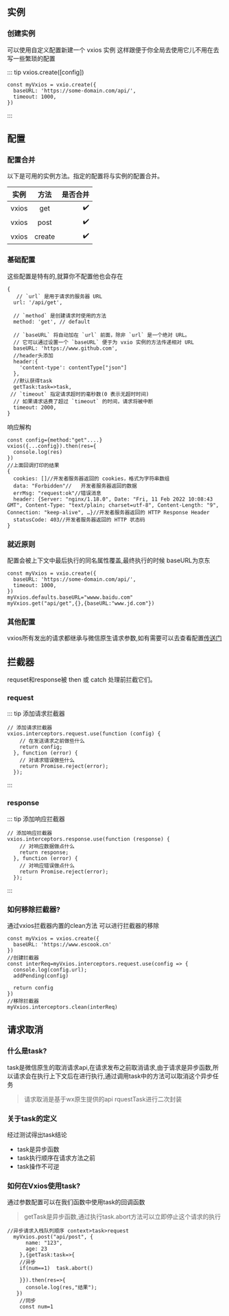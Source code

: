 
## 实例

### 创建实例
可以使用自定义配置新建一个 vxios 实例 这样跟便于你全局去使用它儿不用在去写一些繁琐的配置


::: tip vxios.create([config])
```
const myVxios = vxio.create({
  baseURL: 'https://some-domain.com/api/',
  timeout: 1000,
})
```
:::


## 配置

### 配置合并
以下是可用的实例方法。指定的配置将与实例的配置合并。

| 实例  |  方法  |           是否合并 |
| ----- | :----: | -----------------: |
| vxios |  get   | :heavy_check_mark: |
| vxios |  post  | :heavy_check_mark: |
| vxios | create | :heavy_check_mark: |

### 基础配置
这些配置是特有的,就算你不配置他也会存在
```
{
   // `url` 是用于请求的服务器 URL
  url: '/api/get',

  // `method` 是创建请求时使用的方法
  method: 'get', // default

  // `baseURL` 将自动加在 `url` 前面，除非 `url` 是一个绝对 URL。
  // 它可以通过设置一个 `baseURL` 便于为 vxio 实例的方法传递相对 URL
  baseURL: 'https://www.github.com',
  //header头添加
  header:{
    'content-type': contentType["json"]
  },
  //默认获得task
  getTask:task=>task,
 // `timeout` 指定请求超时的毫秒数(0 表示无超时时间)
  // 如果请求话费了超过 `timeout` 的时间，请求将被中断
  timeout: 2000,
}
```

响应解构
```
const config={method:"get"....}
vxios({...config}).then(res={
  console.log(res)
})
//上面回调打印的结果
{
  cookies: []//开发者服务器返回的 cookies，格式为字符串数组
  data: "Forbidden"//	开发者服务器返回的数据
  errMsg: "request:ok"//错误消息
  header: {Server: "nginx/1.18.0", Date: "Fri, 11 Feb 2022 10:08:43 GMT", Content-Type: "text/plain; charset=utf-8", Content-Length: "9", Connection: "keep-alive", …}//开发者服务器返回的 HTTP Response Header
  statusCode: 403//开发者服务器返回的 HTTP 状态码
}

```
### 就近原则
配置会被上下文中最后执行的同名属性覆盖,最终执行的时候 baseURL为京东
```
const myVxios = vxio.create({
  baseURL: 'https://some-domain.com/api/',
  timeout: 1000,
})
myVxios.defaults.baseURL="wwww.baidu.com"
myVxios.get("api/get",{},{baseURL:"www.jd.com"})
```
### 其他配置
vxios所有发出的请求都继承与微信原生请求参数,如有需要可以去查看配置[传送门](https://developers.weixin.qq.com/miniprogram/dev/api/network/request/wx.request.html)

## 拦截器
requset和response被 then 或 catch 处理前拦截它们。
### request

::: tip 添加请求拦截器
```
// 添加请求拦截器
vxios.interceptors.request.use(function (config) {
    // 在发送请求之前做些什么
    return config;
  }, function (error) {
    // 对请求错误做些什么
    return Promise.reject(error);
  });
```
:::
### response

::: tip 添加响应拦截器
```
// 添加响应拦截器
vxios.interceptors.response.use(function (response) {
    // 对响应数据做点什么
    return response;
  }, function (error) {
    // 对响应错误做点什么
    return Promise.reject(error);
  });
```
:::
### 如何移除拦截器?
通过vxios拦截器内置的clean方法 可以进行拦截器的移除
```
const myVxios = vxios.create({
  baseURL: 'https://www.escook.cn'
})
//创建拦截器
const interReq=myVxios.interceptors.request.use(config => {
  console.log(config.url);
  addPending(config)
  
  return config
})
//移除拦截器
myVxios.interceptors.clean(interReq)

```

## 请求取消

### 什么是task?
task是微信原生的取消请求api,在请求发布之前取消请求,由于请求是异步函数,所以请求会在执行上下文后在进行执行,通过调用task中的方法可以取消这个异步任务
>请求取消是基于wx原生提供的api rquestTask进行二次封装
### 关于task的定义
经过测试得出task结论
* task是异步函数
* task执行顺序在请求方法之前
* task操作不可逆

### 如何在Vxios使用task?
通过参数配置可以在我们函数中使用task的回调函数
> getTask是异步函数,通过执行task.abort方法可以立即停止这个请求的执行
```
//异步请求入栈队列顺序 context>task>request
  myVxios.post("api/post", {
      name: "123",
      age: 23
    },{getTask:task=>{
    //异步
    if(num==1)  task.abort()
  
    }}).then(res=>{
      console.log(res,"结果");
   })
    //同步
    const num=1
```



